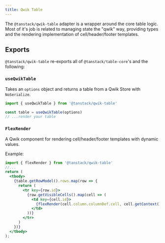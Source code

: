 ```yaml
---
title: Qwik Table
---
```


The `@tanstack/qwik-table` adapter is a wrapper around the core table logic. Most of it's job is related to managing state the "qwik" way, providing types and the rendering implementation of cell/header/footer templates.

## Exports

`@tanstack/qwik-table` re-exports all of `@tanstack/table-core`'s and the following:

### `useQwikTable`

Takes an `options` object and returns a table from a Qwik Store with `NoSerialize`.

```ts
import { useQwikTable } from '@tanstack/qwik-table'

const table = useQwikTable(options)
// ...render your table

```

### `FlexRender`

A Qwik component for rendering cell/header/footer templates with dynamic values.

Example:

```jsx
import { flexRender } from '@tanstack/qwik-table'
//...
return (
  <tbody>
    {table.getRowModel().rows.map(row => {
      return (
        <tr key={row.id}>
          {row.getVisibleCells().map(cell => (
            <td key={cell.id}>
              {flexRender(cell.column.columnDef.cell, cell.getContext())}
            </td>
          ))}
        </tr>
      )
    })}
  </tbody>
);
```
